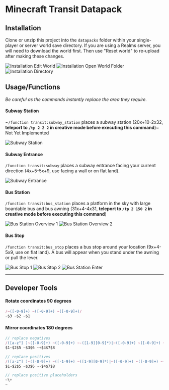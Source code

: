 # Minecraft Transit Datapack


## Installation

Clone or unzip this project into the `datapacks` folder within your single-player or server world save directory. If you are using a Realms server, you will need to download the world first. Then use "Reset world" to re-upload after making these changes.

![Installation Edit World](https://raw.github.com/brantwedel/minecraft-transit/master/media/installation-edit.jpg)
![Installation Open World Folder](https://raw.github.com/brantwedel/minecraft-transit/master/media/installation-open-folder.jpg)
![Installation Directory](https://raw.github.com/brantwedel/minecraft-transit/master/media/installation-path.jpg)

## Usage/Functions

*Be careful as the commands instantly replace the area they require.*

#### Subway Station

~`/function transit:subway_station` places a subway station (20x+10-2x32, **teleport to `/tp 2 2 2` in creative mode before executing this command**)~ Not Yet Implemented

![Subway Station](https://raw.github.com/brantwedel/minecraft-transit/master/media/subway-station.jpg)

#### Subway Entrance

`/function transit:subway` places a subway entrance facing your current direction (4x+5-5x+9, use facing a wall or on flat land).

![Subway Entrance](https://raw.github.com/brantwedel/minecraft-transit/master/media/subway-entrance.jpg)

#### Bus Station
`/function transit:bus_station` places a platform in the sky with large boardable bus and bus awning (31x+4-4x31, **teleport to `/tp 2 150 2` in creative mode before executing this command**)

![Bus Station Overview 1](https://raw.github.com/brantwedel/minecraft-transit/master/media/bus-station-overview-1.jpg)
![Bus Station Overview 2](https://raw.github.com/brantwedel/minecraft-transit/master/media/bus-station-overview-2.jpg)

#### Bus Stop
`/function transit:bus_stop` places a bus stop around your location (9x+4-5x9, use on flat land). A bus will appear when you stand under the awning or pull the lever.

![Bus Stop 1](https://raw.github.com/brantwedel/minecraft-transit/master/media/bus-stop-active-1.jpg)
![Bus Stop 2](https://raw.github.com/brantwedel/minecraft-transit/master/media/bus-stop-active-2.jpg)
![Bus Station Enter](https://raw.github.com/brantwedel/minecraft-transit/master/media/bus-station-enter.jpg)

---

## Developer Tools

#### Rotate coordinates 90 degrees  
```js
/~([-0-9]+) ~([-0-9]+) ~([-0-9]+)/
~$3 ~$2 ~$1
```

#### Mirror coordinates 180 degrees  
```js
// replace negatives
/([a-z"] )~([-0-9]+) ~([-0-9]+) ~-([1-9][0-9]*)|~([-0-9]+) ~([-0-9]+) ~-([1-9][0-9]*)( [a-z]|"|$)/
$1~$2$5 ~$3$6 ~+$4$7$8

// replace positives
/([a-z"] )~([-0-9]+) ~([-1-9]+) ~([1-9][0-9]*)|~([-0-9]+) ~([-0-9]+) ~([1-9][0-9]*)( [a-z]|"|$)/
$1~$2$5 ~$3$6 ~-$4$7$8

// replace positive placeholders
~\+
~
```

